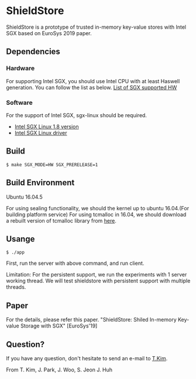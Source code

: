# ShieldStore

ShieldStore is a prototype of trusted in-memory key-value stores with Intel SGX based on EuroSys 2019 paper.

## Dependencies

### Hardware

For supporting Intel SGX, you should use Intel CPU with at least Haswell generation. 
You can follow the list as below.
[List of SGX supported HW](https://github.com/ayeks/SGX-hardware)

### Software

For the support of Intel SGX, sgx-linux should be required.

* [Intel SGX Linux 1.8 version](https://github.com/intel/linux-sgx/tree/sgx_1.8)
* [Intel SGX Linux driver](https://github.com/intel/linux-sgx-driver/tree/sgx_driver_1.8)

## Build

	$ make SGX_MODE=HW SGX_PRERELEASE=1 

## Build Environment

Ubuntu 16.04.5

For using sealing functionality, we should the kernel up to ubuntu 16.04.(For building platform service)
For using tcmalloc in 16.04, we should download a rebuilt version of tcmalloc library from [here](https://01.org/intel-softwareguard-extensions/downloads/intel-sgx-linux-1.8-release).

## Usange
	$ ./app	

First, run the server with above command, and run client.


Limitation: For the persistent support, we run the experiments with 1 server working thread.
			We will test shieldstore with persistent support with multiple threads.

## Paper

For the details, please refer this paper.
"ShieldStore: Shiled In-memory Key-value Storage with SGX" [EuroSys'19]

## Question?

If you have any question, don't hesitate to send an e-mail to [T.Kim](mailto:thkim@calab.kaist.ac.kr).

From T. Kim, J. Park, J. Woo, S. Jeon J. Huh
